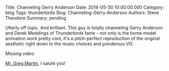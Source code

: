 Title: Channeling Gerry Anderson
Date: 2014-05-30 10:00:00.000
Category: blog
Tags: thunderbirds
Slug: Channeling-Gerry-Anderson
Authors: Steve Theodore
Summary: pending

Utterly off topic.  And brilliant.  This guy is totally channeling Gerry Anderson and Derek Meddings of Thunderbirds fame - not only is the home model animation work pretty cool, it's a pitch-perfect reproduction of the original aesthetic right down to the music choices and ponderous VO.  
  
*Missing video*

  
[Mr. Greg Martin](https://www.youtube.com/channel/UCXrNQKFtJYX63eJtUQz1jJA), I salute you!  


  


  


